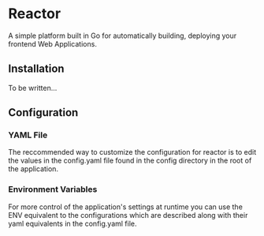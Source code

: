 # Reactor

A simple platform built in Go for automatically building, deploying your frontend Web Applications.

## Installation

To be written...

## Configuration

### YAML File

The reccommended way to customize the configuration for reactor is to edit the values in the config.yaml file found in the config directory in the root of the application.

### Environment Variables

For more control of the application's settings at runtime you can use the ENV equivalent to the configurations which are described along with their yaml equivalents in the config.yaml file.

